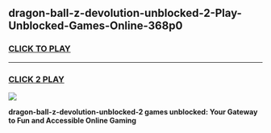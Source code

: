 
## dragon-ball-z-devolution-unblocked-2-Play-Unblocked-Games-Online-368p0
<h3>
<a href="https://premium76.site?title=dragon-ball-z-devolution-unblocked-2&ref=25A">CLICK TO PLAY</a></h3>
<hr>

<h3>
<a href="https://premium76.site?title=dragon-ball-z-devolution-unblocked-2&ref=25A">CLICK 2 PLAY</a>
  
</h3>

<a href="https://premium76.site?title=dragon-ball-z-devolution-unblocked-2&ref=25A"><img src="https://clearcache.store/games.png"></a>


**dragon-ball-z-devolution-unblocked-2 games unblocked: Your Gateway to Fun and Accessible Online Gaming**
